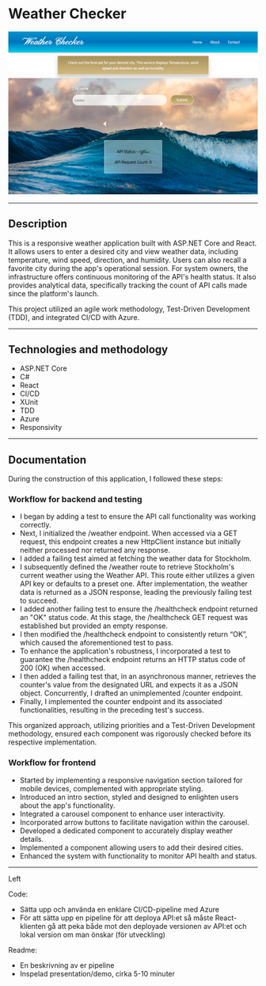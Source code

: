 # Weather Checker

![User Interface](user-interface.png)

---

## Description

This is a responsive weather application built with ASP.NET Core and React. It allows users to enter a desired city and view weather data, including temperature, wind speed, direction, and humidity. Users can also recall a favorite city during the app's operational session. For system owners, the infrastructure offers continuous monitoring of the API's health status. It also provides analytical data, specifically tracking the count of API calls made since the platform's launch. 

This project utilized an agile work methodology, Test-Driven Development (TDD), and integrated CI/CD with Azure.

---

## Technologies and methodology

- ASP.NET Core
- C#
- React
- CI/CD
- XUnit
- TDD
- Azure
- Responsivity

---

## Documentation

During the construction of this application, I followed these steps:

### Workflow for backend and testing

- I began by adding a test to ensure the API call functionality was working correctly.
- Next, I initialized the /weather endpoint. When accessed via a GET request, this endpoint creates a new HttpClient instance but initially neither processed nor returned any response.
- I added a failing test aimed at fetching the weather data for Stockholm.
- I subsequently defined the /weather route to retrieve Stockholm's current weather using the Weather API. This route either utilizes a given API key or defaults to a preset one. After implementation, the weather data is returned as a JSON response, leading the previously failing test to succeed.
- I added another failing test to ensure the /healthcheck endpoint returned an "OK" status code. At this stage, the /healthcheck GET request was established but provided an empty response.
- I then modified the /healthcheck endpoint to consistently return “OK”, which caused the aforementioned test to pass.
- To enhance the application's robustness, I incorporated a test to guarantee the /healthcheck endpoint returns an HTTP status code of 200 (OK) when accessed.
- I then added a failing test that, in an asynchronous manner, retrieves the counter's value from the designated URL and expects it as a JSON object. Concurrently, I drafted an unimplemented /counter endpoint.
- Finally, I implemented the counter endpoint and its associated functionalities, resulting in the preceding test's success.

This organized approach, utilizing priorities and a Test-Driven Development methodology, ensured each component was rigorously checked before its respective implementation.

### Workflow for frontend

- Started by implementing a responsive navigation section tailored for mobile devices, complemented with appropriate styling.
- Introduced an intro section, styled and designed to enlighten users about the app's functionality.
- Integrated a carousel component to enhance user interactivity.
- Incorporated arrow buttons to facilitate navigation within the carousel.
- Developed a dedicated component to accurately display weather details.
- Implemented a component allowing users to add their desired cities.
- Enhanced the system with functionality to monitor API health and status.

---

Left

Code:

- Sätta upp och använda en enklare CI/CD-pipeline med Azure
- För att sätta upp en pipeline för att deploya API:et så måste React-klienten gå att peka både mot den deployade versionen av API:et och lokal version om man önskar (för utveckling)

Readme:

- En beskrivning av er pipeline
- Inspelad presentation/demo, cirka 5-10 minuter



